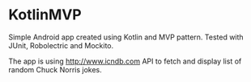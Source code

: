 # KotlinMVP
Simple Android app created using Kotlin and MVP pattern. Tested with JUnit, Robolectric and Mockito.

The app is using http://www.icndb.com API to fetch and display list of random Chuck Norris jokes.
